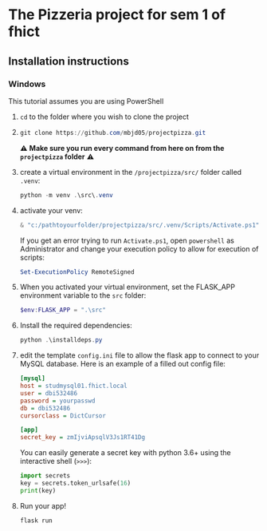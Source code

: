 # The Pizzeria project for sem 1 of fhict

## Installation instructions

### Windows

This tutorial assumes you are using PowerShell

1. `cd` to the folder where you wish to clone the project

2. ```powershell
   git clone https://github.com/mbjd05/projectpizza.git
   ```

   ⚠️ **Make sure you run every command from here on from the `projectpizza` folder** ⚠️

3. create a virtual environment in the `/projectpizza/src/` folder called `.venv`:

   ```powershell
   python -m venv .\src\.venv
   ```

4. activate your venv:

   ```powershell
   & "c:/pathtoyourfolder/projectpizza/src/.venv/Scripts/Activate.ps1"
   ```

   If you get an error trying to run `Activate.ps1`, open `powershell` as Administrator and change your execution policy to allow for execution of scripts:

   ```powershell
   Set-ExecutionPolicy RemoteSigned
   ```

5.  When you activated your virtual environment, set the FLASK_APP environment variable to the `src` folder:

    ```powershell
    $env:FLASK_APP = ".\src"
    ```

6. Install the required dependencies:

    ```powershell
    python .\installdeps.py
    ```

7. edit the template `config.ini` file to allow the flask app to connect to your MySQL database. Here is an example of a filled out config file:

    ```ini
    [mysql]
    host = studmysql01.fhict.local
    user = dbi532486
    password = yourpasswd
    db = dbi532486
    cursorclass = DictCursor
    
    [app]
    secret_key = zmIjviApsqlV3Js1RT41Dg
    ```

    You can easily generate a secret key  with python 3.6+ using the interactive shell (`>>>`):

    ```python
    import secrets
    key = secrets.token_urlsafe(16)
    print(key)
    ```

8. Run your app!

   ```powershell
   flask run
   ```
